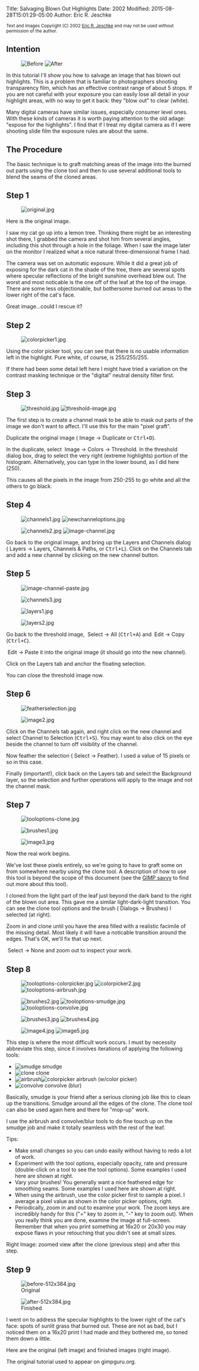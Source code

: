 Title: Salvaging Blown Out Highlights
Date: 2002
Modified: 2015-08-28T15:01:29-05:00
Author: Eric R. Jeschke

<small>Text and images Copyright (C) 2002 [Eric R. Jeschke](mailto:ericNOSPAM@redskiesatnight.com) and may not be used without permission of the author.</small>

## Intention

<figure>
<img src="before.jpg" alt="Before">
<img src="after.jpg" alt="After">
</figure>

In this tutorial I'll show you how to salvage an image that has blown out highlights. This is a problem that is familiar to photographers shooting transparency film, which has an effective contrast range of about 5 stops. If you are not careful with your exposure you can easily lose all detail in your highlight areas, with no way to get it back: they "blow out" to clear (white).

Many digital cameras have similar issues, especially consumer level ones. With these kinds of cameras it is worth paying attention to the old adage: "expose for the highlights". I find that if I treat my digital camera as if I were shooting slide film the exposure rules are about the same.

## The Procedure

The basic technique is to graft matching areas of the image into the burned out parts using the clone tool and then to use several additional tools to blend the seams of the cloned areas.

## Step 1

<figure>
<img src="original.jpg" alt="original.jpg"/>
</figure>

Here is the original image.

I saw my cat go up into a lemon tree. Thinking there might be an interesting shot there, I grabbed the camera and shot him from several angles, including this shot through a hole in the foliage. When I saw the image later on the monitor I realized what a nice natural three-dimensional frame I had.

The camera was set on automatic exposure. While it did a great job of exposing for the dark cat in the shade of the tree, there are several spots where specular reflections of the bright sunshine overhead blew out. The worst and most noticable is the one off of the leaf at the top of the image. There are some less objectionable, but bothersome burned out areas to the lower right of the cat's face.

Great image...could I rescue it?

## Step 2

<figure>
<img src="colorpicker1.jpg" alt="colorpicker1.jpg"/>
</figure>

Using the color picker tool, you can see that there is no usable information left in the highlight. Pure white, of course, is 255/255/255.

If there had been some detail left here I might have tried a variation on the contrast masking technique or the "digital" neutral density filter first.

## Step 3

<figure>
<img src="threshold.jpg" alt="threshold.jpg"/>
<img src="threshold-image.jpg" alt="threshold-image.jpg"/>
</figure>


The first step is to create a channel mask to be able to mask out parts of the image we don't want to affect. I'll use this for the main "pixel graft".

Duplicate the original image (<span class="filter"><Image> Image -> Duplicate</span> or <kbd>Ctrl+D</kbd>).

In the duplicate, select <span class="filter"><Image> Image -> Colors -> Threshold</span>. In the threshold dialog box, drag to select the very right (extreme highlights) portion of the histogram. Alternatively, you can type in the lower bound, as I did here (250).

This causes all the pixels in the image from 250-255 to go white and all the others to go black.

## Step 4

<figure>
<img src="channels1.jpg" alt="channels1.jpg"/>
<img src="newchanneloptions.jpg" alt="newchanneloptions.jpg"/>
</figure>

<figure>
<img src="channels2.jpg" alt="channels2.jpg"/>
<img src="image-channel.jpg" alt="image-channel.jpg"/>
</figure>

Go back to the original image, and bring up the Layers and Channels dialog (<span class="filter"><Image> Layers -> Layers, Channels & Paths</span>, or <kbd>Ctrl+L</kbd>). Click on the Channels tab and add a new channel by clicking on the new channel button.

## Step 5

<figure>
<img src="image-channel-paste.jpg" alt="image-channel-paste.jpg"/>
</figure><figure>
<img src="channels3.jpg" alt="channels3.jpg"/>
</figure>

<figure>
<img src="layers1.jpg" alt="layers1.jpg"/>
</figure><figure>
<img src="layers2.jpg" alt="layers2.jpg"/>
</figure>

Go back to the threshold image, <span class="filter"><Image> Select -> All</span> (<kbd>Ctrl+A</kbd>) and <span class="filter"><Image> Edit -> Copy</span> (<kbd>Ctrl+C</kbd>).

<span class="filter"><Image> Edit -> Paste</span> it into the original image (it should go into the new channel).

Click on the Layers tab and anchor the floating selection.

You can close the threshold image now.

## Step 6

<figure>
<img src="featherselection.jpg" alt="featherselection.jpg"/>
</figure><figure>
<img src="image2.jpg" alt="image2.jpg"/>
</figure>

Click on the Channels tab again, and right click on the new channel and select Channel to Selection (<kbd>Ctrl+S</kbd>). You may want to also click on the eye beside the channel to turn off visibility of the channel.

Now feather the selection (<span class="filter"><Image> Select -> Feather</span>). I used a value of 15 pixels or so in this case.

Finally (important!), click back on the Layers tab and select the Background layer, so the selection and further operations will apply to the image and not the channel mask.

## Step 7

<figure>
<img src="tooloptions-clone.jpg" alt="tooloptions-clone.jpg"/>
</figure><figure>
<img src="brushes1.jpg" alt="brushes1.jpg"/>
</figure><figure>
<img src="image3.jpg" alt="image3.jpg"/>
</figure>

Now the real work begins.

We've lost these pixels entirely, so we're going to have to graft some on from somewhere nearby using the clone tool. A description of how to use this tool is beyond the scope of this document (see the [GIMP savvy](http://gimp-savvy.com/BOOK/index.html) to find out more about this tool).

I cloned from the light part of the leaf just beyond the dark band to the right of the blown out area. This gave me a similar light-dark-light transition. You can see the clone tool options and the brush (<span class="filter"><Image> Dialogs -> Brushes</span>) I selected (at right).

Zoom in and clone until you have the area filled with a realistic facimile of the missing detail. Most likely it will have a noticable transition around the edges. That's OK, we'll fix that up next.

<span class="filter"><Image> Select -> None</span> and zoom out to inspect your work.

## Step 8

<figure>
<img src="tooloptions-colorpicker.jpg" alt="tooloptions-colorpicker.jpg"/>
<img src="colorpicker2.jpg" alt="colorpicker2.jpg"/>
<img src="tooloptions-airbrush.jpg" alt="tooloptions-airbrush.jpg"/>
</figure>

<figure>
<img src="brushes2.jpg" alt="brushes2.jpg"/>
<img src="tooloptions-smudge.jpg" alt="tooloptions-smudge.jpg"/>
<img src="tooloptions-convolve.jpg" alt="tooloptions-convolve.jpg"/>
</figure>

<figure>
<img src="brushes3.jpg" alt="brushes3.jpg"/>
<img src="brushes4.jpg" alt="brushes4.jpg"/>
</figure>

<figure>
<img src="image4.jpg" alt="image4.jpg"/>
<img src="image5.jpg" alt="image5.jpg"/>
</figure>

This step is where the most difficult work occurs. I must by necessity abbreviate this step, since it involves iterations of applying the following tools:

*   ![smudge](smudge.jpg) smudge
*   ![clone](clone.jpg) clone
*   ![airbrush](airbrush.jpg)![colorpicker](colorpicker.jpg) airbrush (w/color picker)
*   ![convolve](convolve.jpg) convolve (blur)

Basically, smudge is your friend after a serious cloning job like this to clean up the transitions. Smudge around all the edges of the clone. The clone tool can also be used again here and there for "mop-up" work.

I use the airbrush and convolve/blur tools to do fine touch up on the smudge job and make it totally seamless with the rest of the leaf.

Tips:

*   Make small changes so you can undo easily without having to redo a lot of work.
*   Experiment with the tool options, especially opacity, rate and pressure (double-click on a tool to see the tool options). Some examples I used here are shown at right.
*   Vary your brushes! You generally want a nice feathered edge for smoothing seams. Some examples I used here are shown at right.
*   When using the airbrush, use the color picker first to sample a pixel. I average a pixel value as shown in the color picker options, right.
*   Periodically, zoom in and out to examine your work. The zoom keys are incredibly handy for this ("=" key to zoom in, "-" key to zoom out). When you really think you are done, examine the image at full-screen. Remember that when you print something at 16x20 or 20x30 you may expose flaws in your retouching that you didn't see at small sizes.

Right Image: zoomed view after the clone (previous step) and after this step.

## Step 9

<figure>
<img src="before-512x384.jpg" alt="before-512x384.jpg"/>
<figcaption>
Original
</figcaption>
</figure>

<figure>
<img src="after-512x384.jpg" alt="after-512x384.jpg"/>
<figcaption>
Finished
</figcaption>
</figure>

I went on to address the specular highlights to the lower right of the cat's face: spots of sunlit grass that burned out. These are not as bad, but I noticed them on a 16x20 print I had made and they bothered me, so toned them down a little.

Here are the original (left image) and finished images (right image).

The original tutorial used to appear on gimpguru.org.
